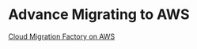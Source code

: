 # Advance Migrating to AWS

[Cloud Migration Factory on AWS](https://docs.aws.amazon.com/solutions/latest/cloud-migration-factory-on-aws/metadata-management.html#importing-data)
